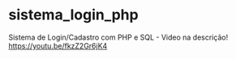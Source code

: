 # sistema_login_php
Sistema de Login/Cadastro com PHP e SQL - Video na descrição!
https://youtu.be/fkzZ2Gr6jK4
